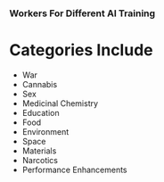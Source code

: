 ### Workers For Different AI Training

# Categories Include

- War
- Cannabis
- Sex
- Medicinal Chemistry
- Education
- Food
- Environment
- Space
- Materials
- Narcotics
- Performance Enhancements

